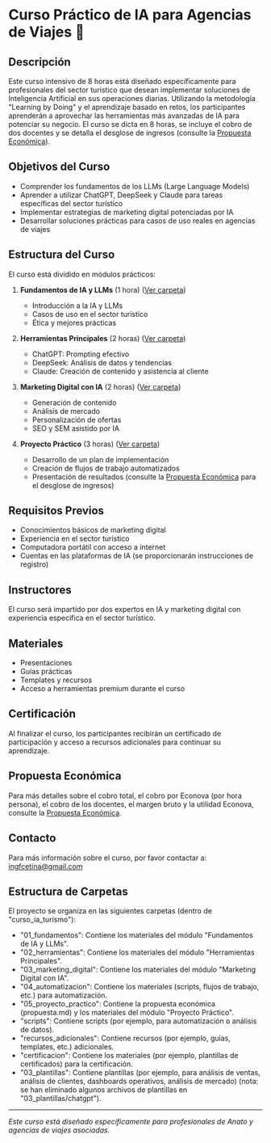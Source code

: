 # Curso Práctico de IA para Agencias de Viajes 🚀

## Descripción
Este curso intensivo de 8 horas está diseñado específicamente para profesionales del sector turístico que desean implementar soluciones de Inteligencia Artificial en sus operaciones diarias. Utilizando la metodología "Learning by Doing" y el aprendizaje basado en retos, los participantes aprenderán a aprovechar las herramientas más avanzadas de IA para potenciar su negocio. El curso se dicta en 8 horas, se incluye el cobro de dos docentes y se detalla el desglose de ingresos (consulte la [Propuesta Económica](propuesta.md)).

## Objetivos del Curso
- Comprender los fundamentos de los LLMs (Large Language Models)
- Aprender a utilizar ChatGPT, DeepSeek y Claude para tareas específicas del sector turístico
- Implementar estrategias de marketing digital potenciadas por IA
- Desarrollar soluciones prácticas para casos de uso reales en agencias de viajes

## Estructura del Curso
El curso está dividido en módulos prácticos:

1. **Fundamentos de IA y LLMs** (1 hora) ([Ver carpeta](curso_ia_turismo/01_fundamentos))
   - Introducción a la IA y LLMs
   - Casos de uso en el sector turístico
   - Ética y mejores prácticas

2. **Herramientas Principales** (2 horas) ([Ver carpeta](curso_ia_turismo/02_herramientas))
   - ChatGPT: Prompting efectivo
   - DeepSeek: Análisis de datos y tendencias
   - Claude: Creación de contenido y asistencia al cliente

3. **Marketing Digital con IA** (2 horas) ([Ver carpeta](curso_ia_turismo/03_marketing_digital))
   - Generación de contenido
   - Análisis de mercado
   - Personalización de ofertas
   - SEO y SEM asistido por IA

4. **Proyecto Práctico** (3 horas) ([Ver carpeta](curso_ia_turismo/05_proyecto_practico))
   - Desarrollo de un plan de implementación
   - Creación de flujos de trabajo automatizados
   - Presentación de resultados (consulte la [Propuesta Económica](curso_ia_turismo/05_proyecto_practico/propuesta.md) para el desglose de ingresos)

## Requisitos Previos
- Conocimientos básicos de marketing digital
- Experiencia en el sector turístico
- Computadora portátil con acceso a internet
- Cuentas en las plataformas de IA (se proporcionarán instrucciones de registro)

## Instructores
El curso será impartido por dos expertos en IA y marketing digital con experiencia específica en el sector turístico.

## Materiales
- Presentaciones
- Guías prácticas
- Templates y recursos
- Acceso a herramientas premium durante el curso

## Certificación
Al finalizar el curso, los participantes recibirán un certificado de participación y acceso a recursos adicionales para continuar su aprendizaje.

## Propuesta Económica
Para más detalles sobre el cobro total, el cobro por Econova (por hora persona), el cobro de los docentes, el margen bruto y la utilidad Econova, consulte la [Propuesta Económica](propuesta.md).

## Contacto
Para más información sobre el curso, por favor contactar a:
ingfcetina@gmail.com

## Estructura de Carpetas
El proyecto se organiza en las siguientes carpetas (dentro de "curso_ia_turismo"):
- "01_fundamentos": Contiene los materiales del módulo "Fundamentos de IA y LLMs".
- "02_herramientas": Contiene los materiales del módulo "Herramientas Principales".
- "03_marketing_digital": Contiene los materiales del módulo "Marketing Digital con IA".
- "04_automatizacion": Contiene los materiales (scripts, flujos de trabajo, etc.) para automatización.
- "05_proyecto_practico": Contiene la propuesta económica (propuesta.md) y los materiales del módulo "Proyecto Práctico".
- "scripts": Contiene scripts (por ejemplo, para automatización o análisis de datos).
- "recursos_adicionales": Contiene recursos (por ejemplo, guías, templates, etc.) adicionales.
- "certificacion": Contiene los materiales (por ejemplo, plantillas de certificados) para la certificación.
- "03_plantillas": Contiene plantillas (por ejemplo, para análisis de ventas, análisis de clientes, dashboards operativos, análisis de mercado) (nota: se han eliminado algunos archivos de plantillas en "03_plantillas/chatgpt").

---
*Este curso está diseñado específicamente para profesionales de Anato y agencias de viajes asociadas.* 